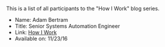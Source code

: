 This is a list of all participants to the "How I Work" blog series.

- Name: Adam Bertram
- Title: Senior Systems Automation Engineer
- Link: [How I Work](http://www.adamtheautomator.com/__trashed/)
- Available on: 11/23/16
